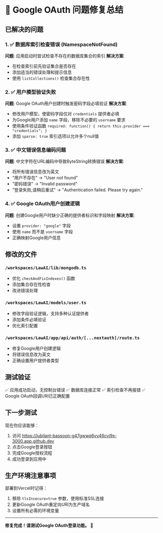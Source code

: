 # 🔧 Google OAuth 问题修复总结

## 已解决的问题

### 1. ✅ 数据库索引检查错误 (NamespaceNotFound)
**问题**: 应用启动时尝试检查不存在的数据库集合的索引
**解决方案**: 
- 在检查索引前先验证集合是否存在
- 添加适当的错误处理和提示信息
- 使用 `listCollections()` 检查集合存在性

### 2. ✅ 用户模型验证失败
**问题**: Google OAuth用户创建时触发密码字段必填验证
**解决方案**:
- 修改用户模型，使密码字段仅对 `credentials` 提供者必填
- 为Google用户添加 `name` 字段，移除不必要的 `username` 要求
- 使用条件验证函数 `required: function() { return this.provider === "credentials"; }`
- 添加 `sparse: true` 索引选项以允许多个null值

### 3. ✅ 中文错误信息编码问题  
**问题**: 中文字符在URL编码中导致ByteString转换错误
**解决方案**:
- 将所有错误信息改为英文
- "用户不存在" → "User not found"  
- "密码错误" → "Invalid password"
- "登录失败,请稍后重试" → "Authentication failed. Please try again."

### 4. ✅ Google OAuth用户创建逻辑
**问题**: 创建Google用户时缺少正确的提供者标识和字段映射
**解决方案**:
- 设置 `provider: "google"` 字段
- 使用 `name` 而不是 `username` 字段
- 正确映射Google用户信息

## 修改的文件

### `/workspaces/LawAI/lib/mongodb.ts`
- 优化 `checkAndFixIndexes()` 函数
- 添加集合存在性检查
- 改进错误处理

### `/workspaces/LawAI/models/user.ts` 
- 修改字段验证逻辑，支持多种认证提供者
- 添加条件必填验证
- 优化索引配置

### `/workspaces/LawAI/app/api/auth/[...nextauth]/route.ts`
- 修复Google用户创建逻辑
- 将错误信息改为英文
- 正确设置用户提供者类型

## 测试验证

✅ 应用成功启动，无控制台错误
✅ 数据库连接正常
✅ 索引检查不再报错
✅ Google OAuth回调URI已正确配置

## 下一步测试

现在你应该能够：
1. 访问 https://jubilant-bassoon-g47gwwq6vv46cvj9x-3000.app.github.dev
2. 点击Google登录按钮
3. 完成Google授权流程
4. 成功登录到应用中

## 生产环境注意事项

部署到Vercel时记得：
1. 移除 `tlsInsecure=true` 参数，使用标准SSL连接
2. 更新Google OAuth重定向URI为生产域名
3. 设置所有必需的环境变量

---

**修复完成！请测试Google OAuth登录功能。** 🎉